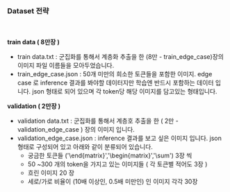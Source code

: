 <br></br>
### Dataset 전략
<br></br>
**train data ( 8만장 )**

- train data.txt : 군집화를 통해서 계층화 추출을 한 (8만 - train_edge_case)장의 이미지 파일 이름들을 모아두었습니다.
- train_edge_case.json : 50개 미만의 희소한 토큰들을 포함한 이미지. edge case 로 inference 결과를 봐야할 데이터지만 학습엔 반드시 포함하는 데이터 입니다. json 형태로 되어 있으며 각 token당  해당 이미지를 담고있는 형태입니다.

**validation ( 2만장 )**

- validation data.txt : 군집화를 통해서 계층호 추출을 한 ( 2만 - validation_edge_case ) 장의 이미지 입니다.
- validation_edge_case.json : inference 결과를 보고 싶은 이미지 입니다. json 형태로 구성되어 있고 아래와 같이 분류되어 있습니다.
    - 궁금한 토큰들 ('\\end{matrix}','\\begin{matrix}','\\sum') 3장 씩
    - 50 ~300 개의 token을 가지고 있는 이미지들 ( 각 토큰별 적어도 3장 )
    - 흐린 이미지 20 장
    - 세로/가로 비율이 (10배 이상인, 0.5배 미만인) 인 이미지 각각 30장